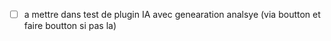 - [ ] a mettre dans test de plugin IA avec genearation analsye (via boutton et faire boutton si pas la) 

